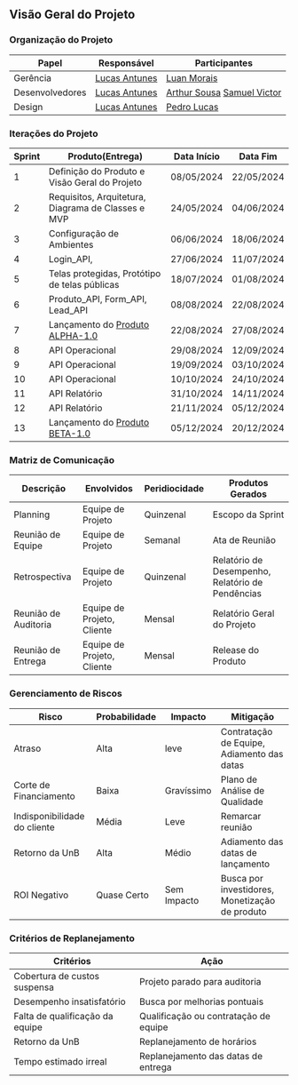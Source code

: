 ## Visão Geral do Projeto

### Organização do Projeto
| Papel           | Responsável                                        | Participantes                                                                                    |
| --------------- | -------------------------------------------------- | ------------------------------------------------------------------------------------------------ |
| Gerência        | [Lucas Antunes](https://github.com/LucasGSAntunes) | [Luan Morais](https://github.com/luanmoraisx)                                                    |
| Desenvolvedores | [Lucas Antunes](https://github.com/LucasGSAntunes) | [Arthur Sousa](https://github.com/artrsousa1) [Samuel Victor](https://github.com/samuelvictorol) |
| Design          | [Lucas Antunes](https://github.com/LucasGSAntunes) | [Pedro Lucas](https://github.com/pedrucax)                                                       |

### Iterações do Projeto
| Sprint | Produto(Entrega)                                                | Data Início | Data Fim   |
| ------ | --------------------------------------------------------------- | ----------- | ---------- |
| 1      | Definição do Produto e Visão Geral do Projeto                   | 08/05/2024  | 22/05/2024 |
| 2      | Requisitos, Arquitetura, Diagrama de Classes e MVP              | 24/05/2024  | 04/06/2024 |
| 3      | Configuração de Ambientes                                       | 06/06/2024  | 18/06/2024 |
| 4      | Login_API,                                                      | 27/06/2024  | 11/07/2024 |
| 5      | Telas protegidas, Protótipo de telas públicas                   | 18/07/2024  | 01/08/2024 |
| 6      | Produto_API, Form_API, Lead_API                                 | 08/08/2024  | 22/08/2024 |
| 7      | Lançamento do [Produto ALPHA-1.0](../site_institucional/MVP.md) | 22/08/2024  | 27/08/2024 |
| 8      | API Operacional                                                 | 29/08/2024  | 12/09/2024 |
| 9      | API Operacional                                                 | 19/09/2024  | 03/10/2024 |
| 10     | API Operacional                                                 | 10/10/2024  | 24/10/2024 |
| 11     | API Relatório                                                   | 31/10/2024  | 14/11/2024 |
| 12     | API Relatório                                                   | 21/11/2024  | 05/12/2024 |
| 13     | Lançamento do [Produto BETA-1.0](../site_institucional/MVP.md)  | 05/12/2024  | 20/12/2024 |

### Matriz de Comunicação
| Descrição            | Envolvidos                 | Peridiocidade | Produtos Gerados                                 |
| -------------------- | -------------------------- | ------------- | ------------------------------------------------ |
| Planning             | Equipe de Projeto          | Quinzenal     | Escopo da Sprint                                 |
| Reunião de Equipe    | Equipe de Projeto          | Semanal       | Ata de Reunião                                   |
| Retrospectiva        | Equipe de Projeto          | Quinzenal     | Relatório de Desempenho, Relatório de Pendências |
| Reunião de Auditoria | Equipe de Projeto, Cliente | Mensal        | Relatório Geral do Projeto                       |
| Reunião de Entrega   | Equipe de Projeto, Cliente | Mensal        | Release do Produto                               |

### Gerenciamento de Riscos
| Risco                        | Probabilidade | Impacto     | Mitigação                                  |
| ---------------------------- | ------------- | ----------- | ------------------------------------------ |
| Atraso                       | Alta          | leve        | Contratação de Equipe, Adiamento das datas |
| Corte de Financiamento       | Baixa         | Gravíssimo  | Plano de Análise de Qualidade              |
| Indisponibilidade do cliente | Média         | Leve        | Remarcar reunião                           |
| Retorno da UnB               | Alta          | Médio       | Adiamento das datas de lançamento          |
| ROI Negativo                 | Quase Certo   | Sem Impacto | Busca por investidores, Monetização de produto |


### Critérios de Replanejamento
| Critérios                       | Ação                                            |
| ------------------------------- | ---------------------------------------------------- |
| Cobertura de custos suspensa    | Projeto parado para auditoria                        |
| Desempenho insatisfatório       | Busca por melhorias pontuais                         |
| Falta de qualificação da equipe | Qualificação ou contratação de equipe |
| Retorno da UnB                  | Replanejamento de horários                           |
| Tempo estimado irreal           | Replanejamento das datas de entrega |
